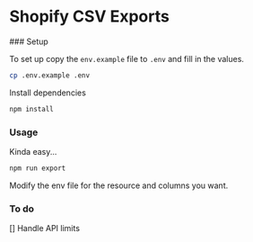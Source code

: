 # Shopify CSV Exports

### Setup

To set up copy the `env.example` file to `.env` and fill in the values.
```sh
cp .env.example .env
```

Install dependencies
```sh
npm install
```

### Usage

Kinda easy...
```sh
npm run export
```

Modify the env file for the resource and columns you want.

### To do
[] Handle API limits
